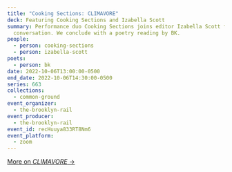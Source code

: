 ```yaml
---
title: "Cooking Sections: CLIMAVORE"
deck: Featuring Cooking Sections and Izabella Scott
summary: Performance duo Cooking Sections joins editor Izabella Scott for a
  conversation. We conclude with a poetry reading by BK.
people:
  - person: cooking-sections
  - person: izabella-scott
poets:
  - person: bk
date: 2022-10-06T13:00:00-0500
end_date: 2022-10-06T14:30:00-0500
series: 663
collections:
  - common-ground
event_organizer:
  - the-brooklyn-rail
event_producer:
  - the-brooklyn-rail
event_id: recHuuya833RT8Nm6
event_platform:
  - zoom
---
```

[M﻿ore on *CLIMAVORE* →](https://www.climavore.org/)